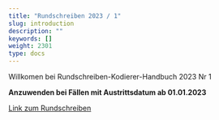 ```yaml
---
title: "Rundschreiben 2023 / 1"
slug: introduction
description: ""
keywords: []
weight: 2301
type: docs
---
```



Willkomen bei Rundschreiben-Kodierer-Handbuch 2023 Nr 1
  
**Anzuwenden bei Fällen mit Austrittsdatum ab 01.01.2023**
  
<a href="https://www.bfs.admin.ch/bfs/de/home/statistiken/gesundheit/nomenklaturen/medkk/instrumente-medizinische-kodierung.assetdetail.23769623.html"
   target="_blank"
   rel="noopener noreferrer">
    Link zum Rundschreiben
</a>



